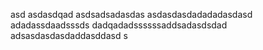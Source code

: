 asd
asdasdqad
asdsadsadasdas
asdasdasdadadadasdasd
adadassdaadsssds
dadqadadssssssaddsadasdsdad
adsasdasdasdaddasddasd
s
